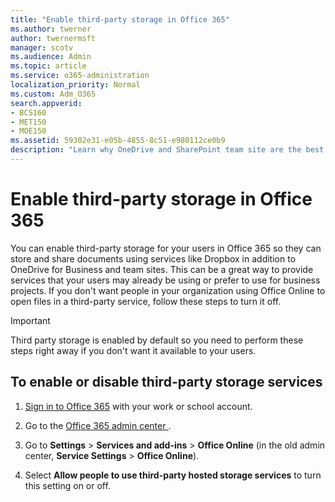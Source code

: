 ```yaml
---
title: "Enable third-party storage in Office 365"
ms.author: twerner
author: twernermsft
manager: scotv
ms.audience: Admin
ms.topic: article
ms.service: o365-administration
localization_priority: Normal
ms.custom: Adm_O365
search.appverid:
- BCS160
- MET150
- MOE150
ms.assetid: 59302e31-e05b-4855-8c51-e980112ce0b9
description: "Learn why OneDrive and SharePoint team site are the best ways to set up file storage and sharing for your business."
---
```


# Enable third-party storage in Office 365

You can enable third-party storage for your users in Office 365 so they can store and share documents using services like Dropbox in addition to OneDrive for Business and team sites. This can be a great way to provide services that your users may already be using or prefer to use for business projects. If you don't want people in your organization using Office Online to open files in a third-party service, follow these steps to turn it off.
  
> [!IMPORTANT]
> Third party storage is enabled by default so you need to perform these steps right away if you don't want it available to your users. 
  
## To enable or disable third-party storage services
<a name="__toc379982113"> </a>

1. [Sign in to Office 365](where-to-sign-in.md) with your work or school account. 
    
2. Go to the [ Office 365 admin center ](about-the-admin-center.md).
    
3. Go to **Settings** \> **Services and add-ins** \> **Office Online** (in the old admin center, **Service Settings** \> **Office Online**).
    
4. Select **Allow people to use third-party hosted storage services** to turn this setting on or off. 
    

